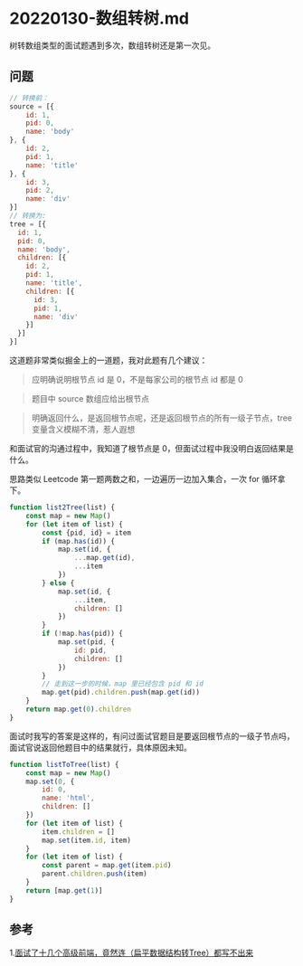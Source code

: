 # 20220130-数组转树.md

树转数组类型的面试题遇到多次，数组转树还是第一次见。

## 问题

```JavaScript
// 转换前：
source = [{
	id: 1,
	pid: 0,
	name: 'body'
}, {
	id: 2,
	pid: 1,
	name: 'title'
}, {
	id: 3,
	pid: 2,
	name: 'div'
}]
// 转换为: 
tree = [{
  id: 1,
  pid: 0,
  name: 'body',
  children: [{
    id: 2,
    pid: 1,
    name: 'title',
    children: [{
      id: 3,
      pid: 1,
      name: 'div'
    }]
  }]
}]
```

这道题非常类似掘金上的一道题，我对此题有几个建议：

> 应明确说明根节点 id 是 0，不是每家公司的根节点 id 都是 0

> 题目中 source 数组应给出根节点

> 明确返回什么，是返回根节点呢，还是返回根节点的所有一级子节点，tree 变量含义模糊不清，惹人遐想

和面试官的沟通过程中，我知道了根节点是 0，但面试过程中我没明白返回结果是什么。

思路类似 Leetcode 第一题两数之和，一边遍历一边加入集合，一次 for 循环拿下。

```JavaScript
function list2Tree(list) {
	const map = new Map()
	for (let item of list) {
		const {pid, id} = item
		if (map.has(id)) {
			map.set(id, {
				...map.get(id),
				...item
			})
		} else {
			map.set(id, {
				...item,
				children: []
			})
		}
		if (!map.has(pid)) {
			map.set(pid, {
				id: pid,
				children: []
			})
		}
		// 走到这一步的时候，map 里已经包含 pid 和 id
		map.get(pid).children.push(map.get(id))
	}
	return map.get(0).children
}
```

面试时我写的答案是这样的，有问过面试官题目是要返回根节点的一级子节点吗，面试官说返回他题目中的结果就行，具体原因未知。

```JavaScript
function listToTree(list) {
	const map = new Map()
	map.set(0, {
		id: 0,
		name: 'html',
		children: []
	})
	for (let item of list) {
		item.children = []
		map.set(item.id, item)
	}
	for (let item of list) {
		const parent = map.get(item.pid)
		parent.children.push(item)
	}
	return [map.get(1)]
}
```

## 参考

1.[面试了十几个高级前端，竟然连（扁平数据结构转Tree）都写不出来](https://juejin.cn/post/6983904373508145189)


